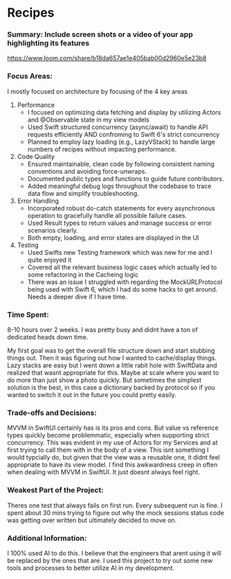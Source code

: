 # Recipes

### Summary: Include screen shots or a video of your app highlighting its features
https://www.loom.com/share/b18da657ae1e405bab00d2960e5e23b8

### Focus Areas:
I mostly focused on architecture by focusing of the 4 key areas
1. Performance
   - I focused on optimizing data fetching and display by utilizing Actors and @Observable state in my view models
   - Used Swift structured concurrency (async/await) to handle API requests efficiently AND confroming to Swift 6's strict concurrency
   - Planned to employ lazy loading (e.g., LazyVStack) to handle large numbers of recipes without impacting performance.
2. Code Quality
   - Ensured maintainable, clean code by following consistent naming conventions and avoiding force-unwraps.
   - Documented public types and functions to guide future contributors.
   - Added meaningful debug logs throughout the codebase to trace data flow and simplify troubleshooting.
3. Error Handling
   - Incorporated robust do-catch statements for every asynchronous operation to gracefully handle all possible failure cases.
   - Used Result types to return values and manage success or error scenarios clearly.
   - Both empty, loading, and error states are displayed in the UI
4. Testing
   - Used Swifts new Testing framework which was new for me and I quite enjoyed it
   - Covered all the relevant business logic cases which actually led to some refactoring in the Cacheing logic
   - There was an issue I struggled with regarding the MockURLProtocol being used with Swift 6, which I had do some hacks to get around. Needs a deeper dive if I have time.

### Time Spent:
8-10 hours over 2 weeks. I was pretty busy and didnt have a ton of dedicated heads down time. 

My first goal was to get the overall file structure down and start stubbing things out. Then it was figuring out how I wanted to cache/display things. Lazy stacks are easy but I went down a little rabit hole with SwiftData and realized that wasnt appropriate for this. Maybe at scale where you want to do more than just show a photo quickly. But sometimes the simplest solution is the best, in this case a dictionary backed by protocol so if you wanted to switch it out in the future you could pretty easily.

### Trade-offs and Decisions:
MVVM in SwiftUI certainly has is its pros and cons. But value vs reference types quickly become problemmatic, especially when supporting strict concurrency. This was evident in my use of Actors for my Services and at first trying to call them with in the body of a view. This isnt something I would typcially do, but given that the view was a reusable one, it didnt feel appropriate to have its view model. I find this awkwardness creep in often when dealing with MVVM in SwiftUI. It just doesnt always feel right.

### Weakest Part of the Project:
Theres one test that always fails on first run. Every subsequent run is fine. I spent about 30 mins trying to figure out why the mock sessions status code was getting over written but ultimately decided to move on.

### Additional Information:
I 100% used AI to do this. I believe that the engineers that arent using it will be replaced by the ones that are. I used this project to try out some new tools and processes to better utilize AI in my development. 
